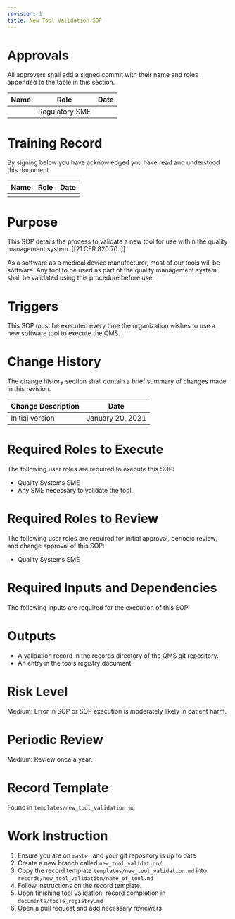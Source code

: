 ```yaml
---
revision: 1
title: New Tool Validation SOP
---
```


# Approvals

All approvers shall add a signed commit with their name and roles appended to the table in this section.

| Name | Role | Date |
|---|---|---|
|  | Regulatory SME ||

# Training Record

By signing below you have acknowledged you have read and understood this document.

| Name | Role | Date |
| ---- | ---- | ---- |
|      |      |      |

# Purpose

This SOP details the process to validate a new tool for use within the quality management system. [[21.CFR.820.70.i]]

As a software as a medical device manufacturer, most of our tools will be software. Any tool to be used as part of the
quality management system shall be validated using this procedure before use.

# Triggers

This SOP must be executed every time the organization wishes to use a new software tool to execute the QMS.

# Change History

The change history section shall contain a brief summary of changes made in this revision.

| Change Description | Date             |
| ------------------ | ---------------- |
| Initial version    | January 20, 2021 |

# Required Roles to Execute

The following user roles are required to execute this SOP:

- Quality Systems SME
- Any SME necessary to validate the tool.

# Required Roles to Review

The following user roles are required for initial approval, periodic review, and change approval of this SOP:

- Quality Systems SME

# Required Inputs and Dependencies

The following inputs are required for the execution of this SOP:

# Outputs

- A validation record in the records directory of the QMS git repository.
- An entry in the tools registry document.


# Risk Level

Medium: Error in SOP or SOP execution is moderately likely in patient harm.

# Periodic Review

Medium: Review once a year.

# Record Template

Found in `templates/new_tool_validation.md`

# Work Instruction

1. Ensure you are on `master` and your git repository is up to date
1. Create a new branch called `new_tool_validation/`
1. Copy the record template `templates/new_tool_validation.md` into `records/new_tool_validation/name_of_tool.md`
1. Follow instructions on the record template.
1. Upon finishing tool validation, record completion in `documents/tools_registry.md`
1. Open a pull request and add necessary reviewers.

